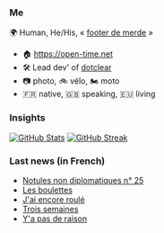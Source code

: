 ### Me

🌍 Human, He/His, « [footer de merde](https://open-time.net/post/2013/07/17/La-veritable-histoire-du-Footer-de-merde-) » 
* 🏠 https://open-time.net 
* 🛠️ Lead dev' of [dotclear](https://git.dotclear.org/dev/dotclear)
* 📷 photo, 🚲 vélo, 🏍️ moto 
* 🇫🇷 native, 🇬🇧 speaking, 🇪🇺 living

### Insights

[![GitHub Stats](https://github-readme-stats-sigma-five.vercel.app/api?username=franck-paul)](https://github.com/franck-paul)
[![GitHub Streak](https://github-readme-streak-stats.herokuapp.com?user=franck-paul)](https://git.io/streak-stats)

### Last news (in French)

<!-- BLOG-POST-LIST:START -->
- [Notules non diplomatiques n° 25](https://open-time.net/post/2023/09/18/Notules-non-diplomatiques-n-25)
- [Les boulettes](https://open-time.net/post/2023/09/17/Les-boulettes)
- [J&#39;ai encore roulé](https://open-time.net/post/2023/09/16/J-ai-encore-roule)
- [Trois semaines](https://open-time.net/post/2023/09/15/Trois-semaines)
- [Y&#39;a pas de raison](https://open-time.net/post/2023/09/14/Y-a-pas-de-raison)
<!-- BLOG-POST-LIST:END -->
